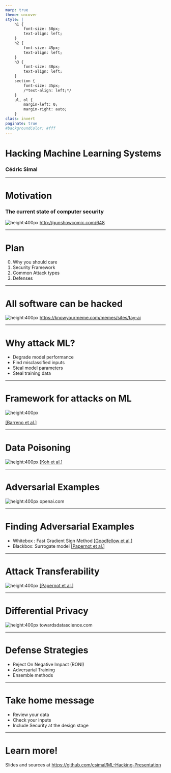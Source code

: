 ```yaml
---
marp: true
theme: uncover
style: |
    h1 {
        font-size: 50px;
        text-align: left;
    }
    h2 {
        font-size: 45px;
        text-align: left;
    }
    h3 {
        font-size: 40px;
        text-align: left;
    }
    section {
        font-size: 35px;
        /*text-align: left;*/
    }
    ul, ol {
        margin-left: 0;
        margin-right: auto;
    }
class: invert
paginate: true
#backgroundColor: #fff
---
```

# Hacking Machine Learning Systems
### Cédric Simal
---
# Motivation
### The current state of computer security
![height:400px](images/thisisfine.jpg)
http://gunshowcomic.com/648

---
# Plan
0. Why you should care
1. Security Framework
2. Common Attack types
3. Defenses

---
# All software can be hacked
![height:400px](images/tay.png)
https://knowyourmeme.com/memes/sites/tay-ai

---
# Why attack ML?
* Degrade model performance
* Find misclassified inputs
* Steal model parameters
* Steal training data

---
# Framework for attacks on ML 

![height:400px](images/framework.png)

[[Barreno et al.]](https://people.eecs.berkeley.edu/~adj/publications/paper-files/SecML-MLJ2010.pdf)


---
# Data Poisoning
![height:400px](images/data-poisoning.png)
[[Koh et al.]](https://arxiv.org/pdf/1811.00741.pdf)

---
# Adversarial Examples

![height:400px](images/adversarial_img_1.png)
openai.com

---
# Finding Adversarial Examples
* Whitebox : Fast Gradient Sign Method [[Goodfellow et al.]](https://arxiv.org/pdf/1412.6572.pdf)
* Blackbox: Surrogate model [[Papernot et al.]](https://arxiv.org/pdf/1602.02697.pdf)

---
# Attack Transferability
![height:400px](images/transferability.png)
[[Papernot et al.]](https://arxiv.org/pdf/1605.07277.pdf)

---
# Differential Privacy
![height:400px](images/privacy.png)
towardsdatascience.com

---
# Defense Strategies
* Reject On Negative Impact (RONI)
* Adversarial Training
* Ensemble methods
---
# Take home message
* Review your data
* Check your inputs
* Include Security at the design stage
---
# Learn more!
 Slides and sources at 
 https://github.com/csimal/ML-Hacking-Presentation
